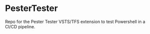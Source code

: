 # PesterTester
Repo for the Pester Tester VSTS/TFS extension to test Powershell in a CI/CD pipeline.
